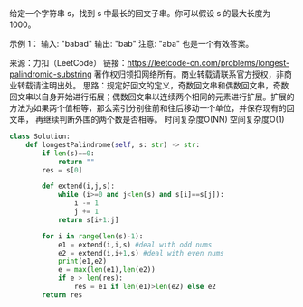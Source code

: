 给定一个字符串 s，找到 s 中最长的回文子串。你可以假设 s 的最大长度为 1000。

示例 1：
输入: "babad"
输出: "bab"
注意: "aba" 也是一个有效答案。

来源：力扣（LeetCode）
链接：https://leetcode-cn.com/problems/longest-palindromic-substring
著作权归领扣网络所有。商业转载请联系官方授权，非商业转载请注明出处。
思路：规定好回文的定义，奇数回文串和偶数回文串，奇数回文串以自身开始进行拓展；偶数回文串以连续两个相同的元素进行扩展。扩展的方法为如果两个值相等，那么索引分别往前和往后移动一个单位，并保存现有的回文串，
再继续判断外围的两个数是否相等。
时间复杂度O(NN)
空间复杂度O(1)

```python
class Solution:
    def longestPalindrome(self, s: str) -> str:
        if len(s)==0:
            return ""
        res = s[0]

        def extend(i,j,s):
            while (i>=0 and j<len(s) and s[i]==s[j]):
                i -= 1
                j += 1
            return s[i+1:j]

        for i in range(len(s)-1):
            e1 = extend(i,i,s) #deal with odd nums
            e2 = extend(i,i+1,s) #deal with even nums
            print(e1,e2)
            e = max(len(e1),len(e2))
            if e > len(res):
                res = e1 if len(e1)>len(e2) else e2
        return res
```
